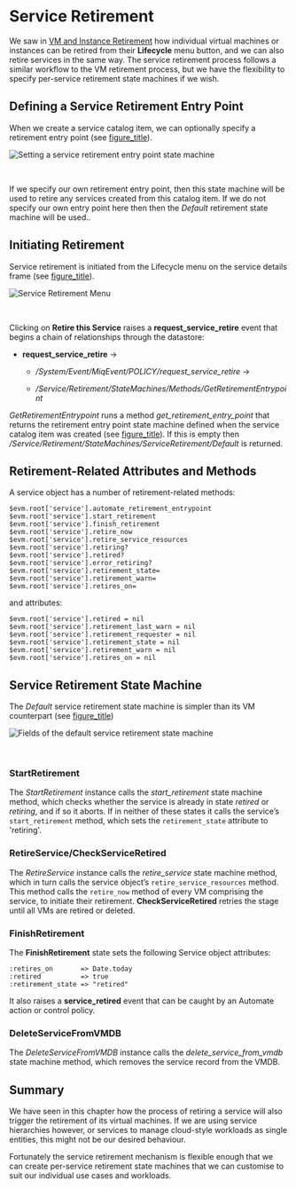 # Service Retirement

We saw in [VM and Instance
Retirement](../vm_instance_retirement/chapter.asciidoc) how individual
virtual machines or instances can be retired from their **Lifecycle**
menu button, and we can also retire services in the same way. The
service retirement process follows a similar workflow to the VM
retirement process, but we have the flexibility to specify per-service
retirement state machines if we wish.

## Defining a Service Retirement Entry Point

When we create a service catalog item, we can optionally specify a
retirement entry point (see [figure\_title](#i1)).

![Setting a service retirement entry point state
machine](images/ss3.png)

​  

If we specify our own retirement entry point, then this state machine
will be used to retire any services created from this catalog item. If
we do not specify our own entry point here then then the *Default*
retirement state machine will be used..

## Initiating Retirement

Service retirement is initiated from the Lifecycle menu on the service
details frame (see [figure\_title](#i2)).

![Service Retirement Menu](images/ss1.png)

​  

Clicking on **Retire this Service** raises a
**request\_service\_retire** event that begins a chain of relationships
through the datastore:

  - **request\_service\_retire** →
    
      - */System/Event/MiqEvent/POLICY/request\_service\_retire*
        →
    
      - */Service/Retirement/StateMachines/Methods/GetRetirementEntrypoint*

*GetRetirementEntrypoint* runs a method *get\_retirement\_entry\_point*
that returns the retirement entry point state machine defined when the
service catalog item was created (see [figure\_title](#i3)). If this is
empty then */Service/Retirement/StateMachines/ServiceRetirement/Default*
is returned.

## Retirement-Related Attributes and Methods

A service object has a number of retirement-related methods:

    $evm.root['service'].automate_retirement_entrypoint
    $evm.root['service'].start_retirement
    $evm.root['service'].finish_retirement
    $evm.root['service'].retire_now
    $evm.root['service'].retire_service_resources
    $evm.root['service'].retiring?
    $evm.root['service'].retired?
    $evm.root['service'].error_retiring?
    $evm.root['service'].retirement_state=
    $evm.root['service'].retirement_warn=
    $evm.root['service'].retires_on=

and attributes:

    $evm.root['service'].retired = nil
    $evm.root['service'].retirement_last_warn = nil
    $evm.root['service'].retirement_requester = nil
    $evm.root['service'].retirement_state = nil
    $evm.root['service'].retirement_warn = nil
    $evm.root['service'].retires_on = nil

## Service Retirement State Machine

The *Default* service retirement state machine is simpler than its VM
counterpart (see [figure\_title](#i3))

![Fields of the default service retirement state
machine](images/ss5.png)

​  

### StartRetirement

The *StartRetirement* instance calls the *start\_retirement* state
machine method, which checks whether the service is already in state
*retired* or *retiring*, and if so it aborts. If in neither of these
states it calls the service’s `start_retirement` method, which sets the
`retirement_state` attribute to 'retiring'.

### RetireService/CheckServiceRetired

The *RetireService* instance calls the *retire\_service* state machine
method, which in turn calls the service object’s
`retire_service_resources` method. This method calls the `retire_now`
method of every VM comprising the service, to initiate their retirement.
**CheckServiceRetired** retries the stage until all VMs are retired or
deleted.

### FinishRetirement

The **FinishRetirement** state sets the following Service object
attributes:

    :retires_on       => Date.today
    :retired          => true
    :retirement_state => "retired"

It also raises a **service\_retired** event that can be caught by an
Automate action or control policy.

### DeleteServiceFromVMDB

The *DeleteServiceFromVMDB* instance calls the
*delete\_service\_from\_vmdb* state machine method, which removes the
service record from the VMDB.

## Summary

We have seen in this chapter how the process of retiring a service will
also trigger the retirement of its virtual machines. If we are using
service hierarchies however, or services to manage cloud-style workloads
as single entities, this might not be our desired behaviour.

Fortunately the service retirement mechanism is flexible enough that we
can create per-service retirement state machines that we can customise
to suit our individual use cases and workloads.
